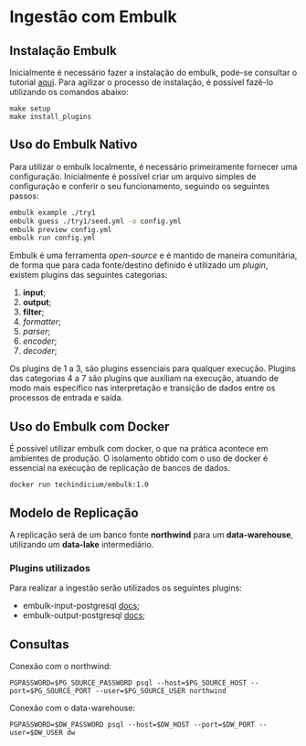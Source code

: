 # Ingestão com Embulk

## Instalação Embulk

Inicialmente é necessário fazer a instalação do embulk, pode-se consultar o tutorial [aqui](https://www.embulk.org/).
Para agilizar o processo de instalação, é possível fazê-lo utilizando os comandos abaixo:
```
make setup
make install_plugins
```

## Uso do Embulk Nativo

Para utilizar o embulk localmente, é necessário primeiramente fornecer uma configuração.
Inicialmente é possível criar um arquivo simples de configuração e conferir o seu funcionamento, seguindo os seguintes passos:
```bash
embulk example ./try1
embulk guess ./try1/seed.yml -o config.yml
embulk preview config.yml
embulk run config.yml
```

Embulk é uma ferramenta *open-source* e é mantido de maneira comunitária, de forma que para cada fonte/destino definido é utilizado um *plugin*, existem plugins das seguintes categorias:

1. **input**;
2. **output**;
3. **filter**;
4. *formatter*;
5. *parser*;
6. *encoder*;
7. *decoder*;

Os plugins de 1 a 3, são plugins essenciais para qualquer execução. Plugins das categorias 4 a 7 são plugins que auxiliam na execução, atuando de modo mais específico nas interpretação e transição de dados entre os processos de entrada e saída.

## Uso do Embulk com Docker

É possível utilizar embulk com docker, o que na prática acontece em ambientes de produção. O isolamento obtido com o uso de docker é essencial na execução de replicação de bancos de dados.

```
docker run techindicium/embulk:1.0
```

## Modelo de Replicação

A replicação será de um banco fonte **northwind** para um **data-warehouse**, utilizando um **data-lake** intermediário.

### Plugins utilizados

Para realizar a ingestão serão utilizados os seguintes plugins:
- embulk-input-postgresql [docs](https://github.com/embulk/embulk-input-jdbc/tree/master/embulk-input-postgresql);
- embulk-output-postgresql [docs](https://github.com/embulk/embulk-output-jdbc/tree/master/embulk-output-postgresql);

## Consultas

Conexão com o northwind:
```
PGPASSWORD=$PG_SOURCE_PASSWORD psql --host=$PG_SOURCE_HOST --port=$PG_SOURCE_PORT --user=$PG_SOURCE_USER northwind
```

Conexão com o data-warehouse:
```
PGPASSWORD=$DW_PASSWORD psql --host=$DW_HOST --port=$DW_PORT --user=$DW_USER dw
```